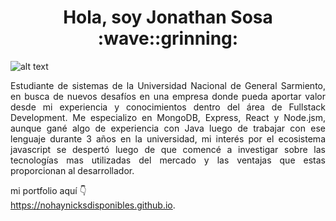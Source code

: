 <h1 align="center">Hola, soy Jonathan Sosa :wave::grinning:</h1>

![alt text](https://res.cloudinary.com/practicaldev/image/fetch/s--WPQ75f2s--/c_imagga_scale,f_auto,fl_progressive,h_420,q_auto,w_1000/https://dev-to-uploads.s3.amazonaws.com/uploads/articles/epv55hgtsfi8csprpj9u.jpg)

<p style='text-align: justify;'>Estudiante de sistemas de la Universidad Nacional de General Sarmiento, en busca de nuevos desafíos en una empresa donde pueda aportar valor desde mi experiencia y conocimientos dentro del área de Fullstack Development. Me especializo en MongoDB, Express, React y Node.jsm, aunque gané algo de experiencia con Java luego de trabajar con ese lenguaje durante 3 años en la universidad, mi interés por el ecosistema javascript se despertó luego de que comencé a investigar sobre las tecnologías mas utilizadas del mercado y las ventajas que estas proporcionan al desarrollador.</p>

mi portfolio aquí :point_down:
<br/>
https://nohaynicksdisponibles.github.io.
